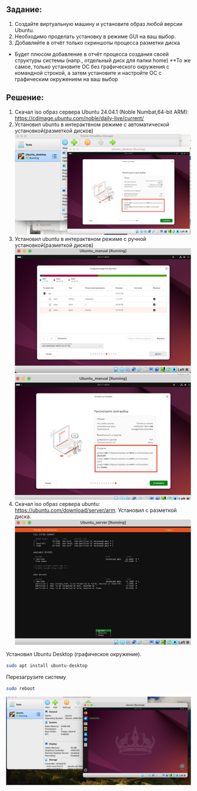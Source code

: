 ## Задание:
1. Создайте виртуальную машину и установите образ любой версии Ubuntu.
2. Необходимо проделать установку в режиме GUI на ваш выбор.
3. Добавляйте в отчёт только скриншоты процесса разметки диска

* Будет плюсом добавление в отчёт процесса создания своей структуры системы (напр., отдельный диск для папки home)
**То же самое, только установите ОС без графического окружения с командной строкой, а затем установите и настройте ОС с графическим окружением на ваш выбор

## Решение:
1. Скачал iso образ сервера Ubuntu 24.04.1 (Noble Numbat,64-bit ARM): https://cdimage.ubuntu.com/noble/daily-live/current/
2. Установил ubuntu в интерактвном режиме c автоматической установкой(разметкой дисков)
![alt text](template/image/image.png)
3. Установил ubuntu в интерактвном режиме c ручной установкой(разметкой дисков)
![alt text](template/image/image-1.png)
![alt text](template/image/image-2.png)
4. Скачал iso образ сервера ubuntu: https://ubuntu.com/download/server/arm.
Установил с разметкой диска.
![alt text](template/image/image4.png)

Установил Ubuntu Desktop (графическое окружение).
```bash
sudo apt install ubuntu-desktop
```
Перезагрузите систему
```bash
sudo reboot
```

![alt text](template/image/image-3.png)